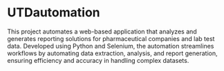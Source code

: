 # UTDautomation

This project automates a web-based application that analyzes and generates reporting solutions for pharmaceutical companies and lab test data. Developed using Python and Selenium, the automation streamlines workflows by automating data extraction, analysis, and report generation, ensuring efficiency and accuracy in handling complex datasets.

